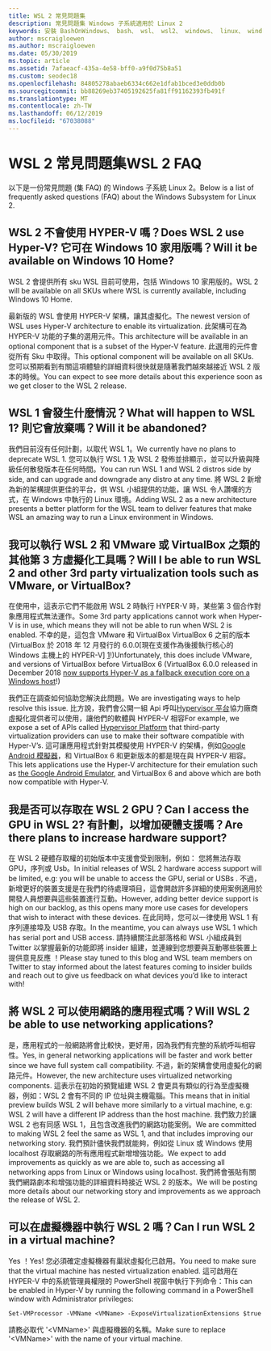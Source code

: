 ```yaml
---
title: WSL 2 常見問題集
description: 常見問題集 Windows 子系統適用於 Linux 2
keywords: 安裝 BashOnWindows、 bash、 wsl、 wsl2、 windows、 linux、 windowssubsystem、 ubuntu、 debian、 suse、 windows 10 的 windows 子系統
author: mscraigloewen
ms.author: mscraigloewen
ms.date: 05/30/2019
ms.topic: article
ms.assetid: 7afaeacf-435a-4e58-bff0-a9f0d75b8a51
ms.custom: seodec18
ms.openlocfilehash: 84805278abaeb6334c662e1dfab1bced3e0ddb0b
ms.sourcegitcommit: bb88269eb37405192625fa81ff91162393fb491f
ms.translationtype: MT
ms.contentlocale: zh-TW
ms.lasthandoff: 06/12/2019
ms.locfileid: "67038088"
---
```

# <a name="wsl-2-faq"></a><span data-ttu-id="5af14-104">WSL 2 常見問題集</span><span class="sxs-lookup"><span data-stu-id="5af14-104">WSL 2 FAQ</span></span>

<span data-ttu-id="5af14-105">以下是一份常見問題 (集 FAQ) 的 Windows 子系統 Linux 2。</span><span class="sxs-lookup"><span data-stu-id="5af14-105">Below is a list of frequently asked questions (FAQ) about the Windows Subsystem for Linux 2.</span></span>

## <a name="does-wsl-2-use-hyper-v-will-it-be-available-on-windows-10-home"></a><span data-ttu-id="5af14-106">WSL 2 不會使用 HYPER-V 嗎？</span><span class="sxs-lookup"><span data-stu-id="5af14-106">Does WSL 2 use Hyper-V?</span></span> <span data-ttu-id="5af14-107">它可在 Windows 10 家用版嗎？</span><span class="sxs-lookup"><span data-stu-id="5af14-107">Will it be available on Windows 10 Home?</span></span>

<span data-ttu-id="5af14-108">WSL 2 會提供所有 sku WSL 目前可使用，包括 Windows 10 家用版的。</span><span class="sxs-lookup"><span data-stu-id="5af14-108">WSL 2 will be available on all SKUs where WSL is currently available, including Windows 10 Home.</span></span>

<span data-ttu-id="5af14-109">最新版的 WSL 會使用 HYPER-V 架構，讓其虛擬化。</span><span class="sxs-lookup"><span data-stu-id="5af14-109">The newest version of WSL uses Hyper-V architecture to enable its virtualization.</span></span> <span data-ttu-id="5af14-110">此架構可在為 HYPER-V 功能的子集的選用元件。</span><span class="sxs-lookup"><span data-stu-id="5af14-110">This architecture will be available in an optional component that is a subset of the Hyper-V feature.</span></span> <span data-ttu-id="5af14-111">此選用的元件會從所有 Sku 中取得。</span><span class="sxs-lookup"><span data-stu-id="5af14-111">This optional component will be available on all SKUs.</span></span> <span data-ttu-id="5af14-112">您可以預期看到有關這項體驗的詳細資料很快就是隨著我們越來越接近 WSL 2 版本的時候。</span><span class="sxs-lookup"><span data-stu-id="5af14-112">You can expect to see more details about this experience soon as we get closer to the WSL 2 release.</span></span>

## <a name="what-will-happen-to-wsl-1-will-it-be-abandoned"></a><span data-ttu-id="5af14-113">WSL 1 會發生什麼情況？</span><span class="sxs-lookup"><span data-stu-id="5af14-113">What will happen to WSL 1?</span></span> <span data-ttu-id="5af14-114">則它會放棄嗎？</span><span class="sxs-lookup"><span data-stu-id="5af14-114">Will it be abandoned?</span></span>

<span data-ttu-id="5af14-115">我們目前沒有任何計劃，以取代 WSL 1。</span><span class="sxs-lookup"><span data-stu-id="5af14-115">We currently have no plans to deprecate WSL 1.</span></span> <span data-ttu-id="5af14-116">您可以執行 WSL 1 及 WSL 2 發佈並排顯示，並可以升級與降級任何散發版本在任何時間。</span><span class="sxs-lookup"><span data-stu-id="5af14-116">You can run WSL 1 and WSL 2 distros side by side, and can upgrade and downgrade any distro at any time.</span></span> <span data-ttu-id="5af14-117">將 WSL 2 新增為新的架構提供更佳的平台，供 WSL 小組提供的功能，讓 WSL 令人讚嘆的方式，在 Windows 中執行的 Linux 環境。</span><span class="sxs-lookup"><span data-stu-id="5af14-117">Adding WSL 2 as a new architecture presents a better platform for the WSL team to deliver features that make WSL an amazing way to run a Linux environment in Windows.</span></span>

## <a name="will-i-be-able-to-run-wsl-2-and-other-3rd-party-virtualization-tools-such-as-vmware-or-virtualbox"></a><span data-ttu-id="5af14-118">我可以執行 WSL 2 和 VMware 或 VirtualBox 之類的其他第 3 方虛擬化工具嗎？</span><span class="sxs-lookup"><span data-stu-id="5af14-118">Will I be able to run WSL 2 and other 3rd party virtualization tools such as VMware, or VirtualBox?</span></span>

<span data-ttu-id="5af14-119">在使用中，這表示它們不能啟用 WSL 2 時執行 HYPER-V 時，某些第 3 個合作對象應用程式無法運作。</span><span class="sxs-lookup"><span data-stu-id="5af14-119">Some 3rd party applications cannot work when Hyper-V is in use, which means they will not be able to run when WSL 2 is enabled.</span></span> <span data-ttu-id="5af14-120">不幸的是，這包含 VMware 和 VirtualBox VirtualBox 6 之前的版本 (VirtualBox 於 2018 年 12 月發行的 6.0.0[現在支援作為後援執行核心的 Windows 主機上的 HYPER-V] [ 1]!)</span><span class="sxs-lookup"><span data-stu-id="5af14-120">Unfortunately, this does include VMware, and versions of VirtualBox before VirtualBox 6 (VirtualBox 6.0.0 released in December 2018 [now supports Hyper-V as a fallback execution core on a Windows host][1]!)</span></span>

<span data-ttu-id="5af14-121">我們正在調查如何協助您解決此問題。</span><span class="sxs-lookup"><span data-stu-id="5af14-121">We are investigating ways to help resolve this issue.</span></span> <span data-ttu-id="5af14-122">比方說，我們會公開一組 Api 呼叫[Hypervisor 平台][ 2]協力廠商虛擬化提供者可以使用，讓他們的軟體與 HYPER-V 相容</span><span class="sxs-lookup"><span data-stu-id="5af14-122">For example, we expose a set of APIs called [Hypervisor Platform][2] that third-party virtualization providers can use to make their software compatible with Hyper-V’s.</span></span> <span data-ttu-id="5af14-123">這可讓應用程式針對其模擬使用 HYPER-V 的架構，例如[Google Android 模擬器][3]，和 VirtualBox 6 和更新版本的都是現在與 HYPER-V 相容。</span><span class="sxs-lookup"><span data-stu-id="5af14-123">This lets applications use the Hyper-V architecture for their emulation such as [the Google Android Emulator][3], and VirtualBox 6 and above which are both now compatible with Hyper-V.</span></span>

## <a name="can-i-access-the-gpu-in-wsl-2-are-there-plans-to-increase-hardware-support"></a><span data-ttu-id="5af14-124">我是否可以存取在 WSL 2 GPU？</span><span class="sxs-lookup"><span data-stu-id="5af14-124">Can I access the GPU in WSL 2?</span></span> <span data-ttu-id="5af14-125">有計劃，以增加硬體支援嗎？</span><span class="sxs-lookup"><span data-stu-id="5af14-125">Are there plans to increase hardware support?</span></span>

<span data-ttu-id="5af14-126">在 WSL 2 硬體存取權的初始版本中支援會受到限制，例如： 您將無法存取 GPU，序列或 Usb。</span><span class="sxs-lookup"><span data-stu-id="5af14-126">In initial releases of WSL 2 hardware access support will be limited, e.g: you will be unable to access the GPU, serial or USBs .</span></span> <span data-ttu-id="5af14-127">不過，新增更好的裝置支援是在我們的待處理項目，這會開啟許多詳細的使用案例適用於開發人員想要與這些裝置進行互動。</span><span class="sxs-lookup"><span data-stu-id="5af14-127">However, adding better device support is high on our backlog, as this opens many more use cases for developers that wish to interact with these devices.</span></span> <span data-ttu-id="5af14-128">在此同時，您可以一律使用 WSL 1 有序列連接埠及 USB 存取。</span><span class="sxs-lookup"><span data-stu-id="5af14-128">In the meantime, you can always use WSL 1 which has serial port and USB access.</span></span> <span data-ttu-id="5af14-129">請持續關注此部落格和 WSL 小組成員到 Twitter 以掌握最新的功能即將 insider 組建，並連線到您想要與互動哪些裝置上提供意見反應 ！</span><span class="sxs-lookup"><span data-stu-id="5af14-129">Please stay tuned to this blog and WSL team members on Twitter to stay informed about the latest features coming to insider builds and reach out to give us feedback on what devices you’d like to interact with!</span></span>

## <a name="will-wsl-2-be-able-to-use-networking-applications"></a><span data-ttu-id="5af14-130">將 WSL 2 可以使用網路的應用程式嗎？</span><span class="sxs-lookup"><span data-stu-id="5af14-130">Will WSL 2 be able to use networking applications?</span></span>

<span data-ttu-id="5af14-131">是，應用程式的一般網路將會比較快，更好用，因為我們有完整的系統呼叫相容性。</span><span class="sxs-lookup"><span data-stu-id="5af14-131">Yes, in general networking applications will be faster and work better since we have full system call compatibility.</span></span> <span data-ttu-id="5af14-132">不過，新的架構會使用虛擬化的網路元件。</span><span class="sxs-lookup"><span data-stu-id="5af14-132">However, the new architecture uses virtualized networking components.</span></span> <span data-ttu-id="5af14-133">這表示在初始的預覽組建 WSL 2 會更具有類似的行為至虛擬機器，例如：WSL 2 會有不同的 IP 位址與主機電腦。</span><span class="sxs-lookup"><span data-stu-id="5af14-133">This means that in initial preview builds WSL 2 will behave more similarly to a virtual machine, e.g: WSL 2 will have a different IP address than the host machine.</span></span> <span data-ttu-id="5af14-134">我們致力於讓 WSL 2 也有同感 WSL 1，且包含改進我們的網路功能案例。</span><span class="sxs-lookup"><span data-stu-id="5af14-134">We are committed to making WSL 2 feel the same as WSL 1, and that includes improving our networking story.</span></span> <span data-ttu-id="5af14-135">我們預計儘快我們就能夠，例如從 Linux 或 Windows 使用 localhost 存取網路的所有應用程式新增增強功能。</span><span class="sxs-lookup"><span data-stu-id="5af14-135">We expect to add improvements as quickly as we are able to, such as accessing all networking apps from Linux or Windows using localhost.</span></span> <span data-ttu-id="5af14-136">我們將會張貼有關我們網路劇本和增強功能的詳細資料時接近 WSL 2 的版本。</span><span class="sxs-lookup"><span data-stu-id="5af14-136">We will be posting more details about our networking story and improvements as we approach the release of WSL 2.</span></span>

## <a name="can-i-run-wsl-2-in-a-virtual-machine"></a><span data-ttu-id="5af14-137">可以在虛擬機器中執行 WSL 2 嗎？</span><span class="sxs-lookup"><span data-stu-id="5af14-137">Can I run WSL 2 in a virtual machine?</span></span>

<span data-ttu-id="5af14-138">Yes ！</span><span class="sxs-lookup"><span data-stu-id="5af14-138">Yes!</span></span> <span data-ttu-id="5af14-139">您必須確定虛擬機器有巢狀虛擬化已啟用。</span><span class="sxs-lookup"><span data-stu-id="5af14-139">You need to make sure that the virtual machine has nested virtualization enabled.</span></span> <span data-ttu-id="5af14-140">這可啟用在 HYPER-V 中的系統管理員權限的 PowerShell 視窗中執行下列命令：</span><span class="sxs-lookup"><span data-stu-id="5af14-140">This can be enabled in Hyper-V by running the following command in a PowerShell window with Administrator privileges:</span></span>

`Set-VMProcessor -VMName <VMName> -ExposeVirtualizationExtensions $true`

<span data-ttu-id="5af14-141">請務必取代 '&lt;VMName&gt;' 與虛擬機器的名稱。</span><span class="sxs-lookup"><span data-stu-id="5af14-141">Make sure to replace '&lt;VMName&gt;' with the name of your virtual machine.</span></span>

 [1]: https://www.virtualbox.org/wiki/Changelog-6.0
 [2]: https://docs.microsoft.com/en-us/virtualization/api/
 [3]: https://devblogs.microsoft.com/visualstudio/hyper-v-android-emulator-support/